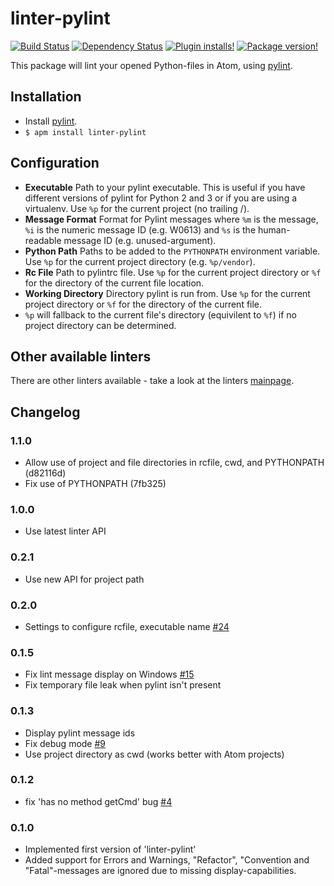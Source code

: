 # linter-pylint
[![Build Status](https://travis-ci.org/AtomLinter/linter-pylint.svg?branch=master)](https://travis-ci.org/AtomLinter/linter-pylint)
[![Dependency Status](https://david-dm.org/AtomLinter/linter-pylint.svg)](https://david-dm.org/AtomLinter/linter-pylint)
[![Plugin installs!](https://img.shields.io/apm/dm/linter-pylint.svg)](https://atom.io/packages/linter-pylint)
[![Package version!](https://img.shields.io/apm/v/linter-pylint.svg?style=flat)](https://atom.io/packages/linter-pylint)

This package will lint your opened Python-files in Atom, using [pylint](http://www.pylint.org/).

## Installation

* Install [pylint](http://www.pylint.org/#install).
* `$ apm install linter-pylint`

## Configuration
* **Executable** Path to your pylint executable. This is useful if you have different versions of pylint for Python 2
  and 3 or if you are using a virtualenv. Use `%p` for the current project (no trailing /).
* **Message Format** Format for Pylint messages where `%m` is the message, `%i` is the numeric message ID (e.g. W0613)
  and `%s` is the human-readable message ID (e.g. unused-argument).
* **Python Path** Paths to be added to the `PYTHONPATH` environment variable. Use `%p` for the current project
  directory (e.g. `%p/vendor`).
* **Rc File** Path to pylintrc file. Use `%p` for the current project directory or `%f` for the directory of the current
  file location.
* **Working Directory** Directory pylint is run from. Use `%p` for the current project directory or `%f` for the
  directory of the current file.
* `%p` will fallback to the current file's directory (equivilent to `%f`) if no project directory can be determined.

## Other available linters
There are other linters available - take a look at the linters [mainpage](https://github.com/AtomLinter/Linter).

## Changelog

### 1.1.0
- Allow use of project and file directories in rcfile, cwd, and PYTHONPATH (d82116d)
- Fix use of PYTHONPATH (7fb325)

### 1.0.0
- Use latest linter API

### 0.2.1
 - Use new API for project path

### 0.2.0
 - Settings to configure rcfile, executable name [#24](https://github.com/AtomLinter/linter-pylint/pull/24)

### 0.1.5
 - Fix lint message display on Windows [#15](https://github.com/AtomLinter/linter-pylint/issues/15)
 - Fix temporary file leak when pylint isn't present

### 0.1.3
 - Display pylint message ids
 - Fix debug mode [#9](https://github.com/AtomLinter/linter-pylint/issues/9)
 - Use project directory as cwd (works better with Atom projects)

### 0.1.2
 - fix 'has no method getCmd' bug [#4](https://github.com/AtomLinter/linter-pylint/issues/4)

### 0.1.0

 - Implemented first version of 'linter-pylint'
 - Added support for Errors and Warnings, "Refactor", "Convention and "Fatal"-messages are ignored due to missing display-capabilities.
